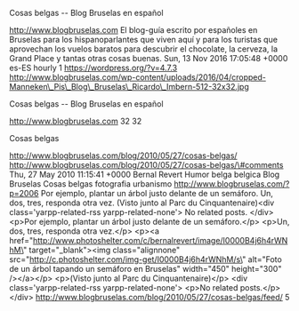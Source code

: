 Cosas belgas -- Blog Bruselas en español

http://www.blogbruselas.com El blog-guía escrito por españoles en
Bruselas para los hispanoparlantes que viven aquí y para los turistas
que aprovechan los vuelos baratos para descubrir el chocolate, la
cerveza, la Grand Place y tantas otras cosas buenas. Sun, 13 Nov 2016
17:05:48 +0000 es-ES hourly 1 https://wordpress.org/?v=4.7.3
http://www.blogbruselas.com/wp-content/uploads/2016/04/cropped-Manneken\_Pis\_Blog\_Bruselas\_Ricardo\_Imbern-512-32x32.jpg

Cosas belgas -- Blog Bruselas en español

http://www.blogbruselas.com 32 32

Cosas belgas

http://www.blogbruselas.com/blog/2010/05/27/cosas-belgas/
http://www.blogbruselas.com/blog/2010/05/27/cosas-belgas/\#comments Thu,
27 May 2010 11:15:41 +0000 Bernal Revert Humor belga belgica Blog
Bruselas Cosas belgas fotografia urbanismo
http://www.blogbruselas.com/?p=2006 Por ejemplo, plantar un árbol justo
delante de un semáforo. Un, dos, tres, responda otra vez. (Visto junto
al Parc du Cinquantenaire)\<div class=\'yarpp-related-rss
yarpp-related-none\'\> No related posts. \</div\> \<p\>Por ejemplo,
plantar un árbol justo delante de un semáforo.\</p\> \<p\>Un, dos, tres,
responda otra vez.\</p\> \<p\>\<a
href=\"http://www.photoshelter.com/c/bernalrevert/image/I0000B4j6h4rWNhM\"
target=\"\_blank\"\>\<img class=\"alignnone\"
src=\"http://c.photoshelter.com/img-get/I0000B4j6h4rWNhM/s\" alt=\"Foto
de un árbol tapando un semáforo en Bruselas\" width=\"450\"
height=\"300\" /\>\</a\>\</p\> \<p\>(Visto junto al Parc du
Cinquantenaire)\</p\> \<div class=\'yarpp-related-rss
yarpp-related-none\'\> \<p\>No related posts.\</p\> \</div\>
http://www.blogbruselas.com/blog/2010/05/27/cosas-belgas/feed/ 5

